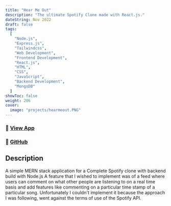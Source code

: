 ```yaml
---
title: "Hear Me Out"
description: "The ultimate Spotify Clone made with React.js."
dateString: Nov 2022
draft: false
tags:
  [
    "Node.js",
    "Express.js",
    "Tailwindcss",
    "Web Development",
    "Frontend Development",
    "React.js",
    "HTML",
    "CSS",
    "JavaScript",
    "Backend Development",
    "MongoDB"
  ]
showToc: false
weight: 206
cover:
  image: "projects/hearmeout.PNG"
---
```


### 🔗 [View App](https://hear-me-out.vercel.app/)

### 🔗 [GitHub](https://github.com/harshalranjhani/hear-me-out---frontend)

## Description

A simple MERN stack application for a Complete Spotify clone with backend build with Node.js
A feature that I wished to implement was of a feed where users can comment on what other people are listening to on a real time basis and add features like commenting on a particular time stamp of a particular song.
Unfortunately I couldn't implement it because the approach I was following, went against the terms of use of the Spotify API.
